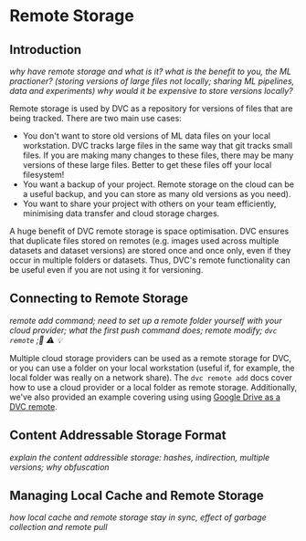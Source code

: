# Remote Storage

## Introduction

_why have remote storage and what is it? what is the benefit to you, the ML
practioner? (storing versions of large files not locally; sharing ML pipelines,
data and experiments) why would it be expensive to store versions locally?_

Remote storage is used by DVC as a repository for versions of files that are
being tracked. There are two main use cases:
- You don't want to store old versions of ML data files on your local workstation. DVC
  tracks large files in the same way that git tracks small files.
  If you are making many changes to these files,
  there may be many versions of these large files. 
  Better to get these files off
  your local filesystem!
- You want a backup of your project. Remote storage on the cloud can be a useful
  backup, and you can store as many old versions as you need).
- You want to share your project with others on your team efficiently,
  minimising data transfer and cloud storage charges.

A huge benefit of DVC remote storage is space optimisation.
DVC ensures that duplicate files stored on remotes (e.g. images used across multiple
datasets and dataset versions) are stored once and once only,
even if they occur in multiple folders or datasets. 
Thus, DVC's remote functionality can be useful even if you are not using it for versioning.

## Connecting to Remote Storage

_remote add command; need to set up a remote folder yourself with your cloud
provider; what the first push command does; remote modify; `dvc remote` ;📖 ⚠️
💡_

Multiple cloud storage providers can be used as a remote storage for DVC,
or you can use a folder on your local workstation (useful if, for example, the
local folder was really on a network share).
The `dvc remote add` docs cover how to use a cloud provider or a local folder as
remote storage. Additionally, we've also provided an example covering using 
using [Google Drive as a DVC remote](/doc/user-guide/setup-google-drive-remote).

## Content Addressable Storage Format

_explain the content addressible storage: hashes, indirection, multiple
versions; why obfuscation_

## Managing Local Cache and Remote Storage

_how local cache and remote storage stay in sync, effect of garbage collection
and remote pull_
